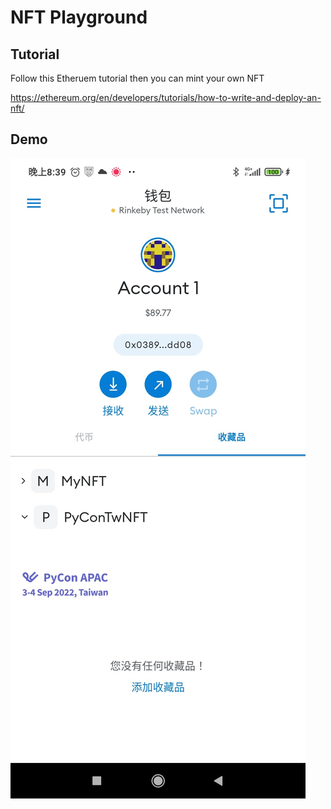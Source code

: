 # NFT Playground

## Tutorial

Follow this Etheruem tutorial then you can mint your own NFT

https://ethereum.org/en/developers/tutorials/how-to-write-and-deploy-an-nft/

## Demo

![demo](demo.jpg)